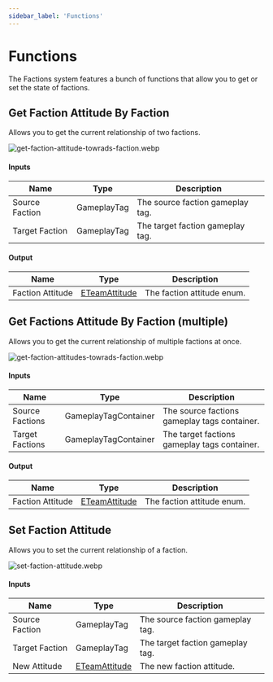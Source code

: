 ```yaml
---
sidebar_label: 'Functions'
---
```


# Functions

The Factions system features a bunch of functions that allow you to get or set the state of factions.

## Get Faction Attitude By Faction

Allows you to get the current relationship of two factions.

![get-faction-attitude-towrads-faction.webp](//img/pro/factions/get-faction-attitude-towrads-faction.webp)

#### Inputs

| Name           | Type        | Description                      |
|----------------|-------------|----------------------------------|
| Source Faction | GameplayTag | The source faction gameplay tag. |
| Target Faction | GameplayTag | The target faction gameplay tag. |

#### Output

| Name             | Type                                                 | Description                |
|------------------|------------------------------------------------------|----------------------------|
| Faction Attitude | [ETeamAttitude](./index.md#eteamattitude-properties) | The faction attitude enum. |

## Get Factions Attitude By Faction (multiple)

Allows you to get the current relationship of multiple factions at once.

![get-faction-attitudes-towrads-faction.webp](//img/pro/factions/get-faction-attitudes-towrads-faction.webp)

#### Inputs

| Name            | Type                 | Description                                  |
|-----------------|----------------------|----------------------------------------------|
| Source Factions | GameplayTagContainer | The source factions gameplay tags container. |
| Target Factions | GameplayTagContainer | The target factions gameplay tags container. |

#### Output

| Name             | Type                                                 | Description                |
|------------------|------------------------------------------------------|----------------------------|
| Faction Attitude | [ETeamAttitude](./index.md#eteamattitude-properties) | The faction attitude enum. |

## Set Faction Attitude

Allows you to set the current relationship of a faction.

![set-faction-attitude.webp](//img/pro/factions/set-faction-attitude.webp)

#### Inputs

| Name           | Type                                                 | Description                      |
|----------------|------------------------------------------------------|----------------------------------|
| Source Faction | GameplayTag                                          | The source faction gameplay tag. |
| Target Faction | GameplayTag                                          | The target faction gameplay tag. |
| New Attitude   | [ETeamAttitude](./index.md#eteamattitude-properties) | The new faction attitude.        |
